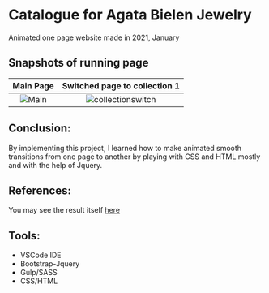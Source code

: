 # Catalogue for Agata Bielen Jewelry
Animated one page website made in 2021, January

## Snapshots of running page

Main Page             |Switched page to collection 1            |
:-------------------------:|:-------------------------:
![Main](https://user-images.githubusercontent.com/64947293/159236576-679b1261-c5b9-4435-bbb5-ca47ee3d7f8e.png) |![collectionswitch](https://user-images.githubusercontent.com/64947293/159238089-6e87d81b-7168-45e3-bf5e-812e07a4c5ca.png)


## Conclusion:

By implementing this project, I learned how to make animated smooth transitions 
from one page to another by playing with CSS and HTML mostly and with the help of Jquery. 

## References:
You may see the result itself [here](https://naraomur.github.io/Catalog/)

## Tools:
 * VSCode IDE
 * Bootstrap-Jquery
 * Gulp/SASS
 * CSS/HTML

